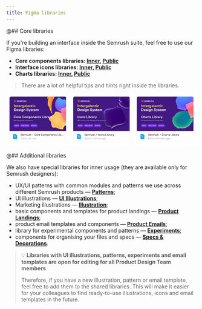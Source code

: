 ```yaml
---
title: Figma libraries
---
```


@## Core libraries

If you're building an interface inside the Semrush suite, feel free to use our Figma libraries:

- **Core components libraries: [Inner](https://www.figma.com/file/pird5k22HfjGRUzZUfW1Qf/%E2%9D%96-New-Components), [Public](https://www.figma.com/community/file/936212718295795001/Semrush-library-%E2%80%A2-Core-components-library)**
- **Interface icons libraries: [Inner](https://www.figma.com/file/lVX2dKnVFtcSTQV7eSS5j1/%F0%9F%94%8D-Icons), [Public](https://www.figma.com/community/file/936235318408664380/Semrush-%E2%80%A2-Core-icons-library)**
- **Charts libraries: [Inner](https://www.figma.com/file/eODzGSSSlI8fl0x5fsv9cf/%E2%9C%A8-Charts), [Public](https://www.figma.com/community/file/936940441147792750/Semrush-%E2%80%A2-Charts-library)**

> There are a lot of helpful tips and hints right inside the libraries.

![all libraries](static/figma-libraries.png)

@## Additional libraries

We also have special libraries for inner usage (they are available only for Semrush designers):

- UX/UI patterns with common modules and patterns we use across different Semrush products — **[Patterns](https://www.figma.com/file/EWdX1ly5KsoNu8sywYJdKk/%F0%9F%92%A0-Patterns)**;
- UI illustrations — **[UI Illustrations](https://www.figma.com/file/0eyXfQt4cbmx5y8L5oddeo/%F0%9F%91%A9%E2%80%8D%F0%9F%8E%A4-UI-illustrations)**;
- Marketing illustrations — **[Illustration](https://www.figma.com/file/UbJFnas5a8uAVlubA8RtmU/Illustration)**;
- basic components and templates for product landings — **[Product Landings](https://www.figma.com/file/K02X01Nb0LuGuHTzsaE5DK/Product-landings-library)**;
- product email templates and components — **[Product Emails](https://www.figma.com/file/uBxKSTlXSEDiKvFp6txzrr/NEW-%E2%80%A2-Product-emails?node-id=1%3A164)**;
- library for experimental components and patterns — **[Experiments](https://www.figma.com/file/n694tB9BkzBkhxetdTiFE8/Experimental-components)**;
- components for organising your files and specs — **[Specs & Decorations](https://www.figma.com/file/WOJHmjxdmhcTmrvifJo1FkRL/Specs-and-Decoration)**.

> 💡 **Libraries with UI illustrations, patterns, experiments and email templates are open for editing for all Product Design Team members**.
>
> Therefore, if you have a new illustration, pattern or email template, feel free to add them to the shared libraries. This will make it easier for your colleagues to find ready-to-use illustrations, icons and email templates in the future.

